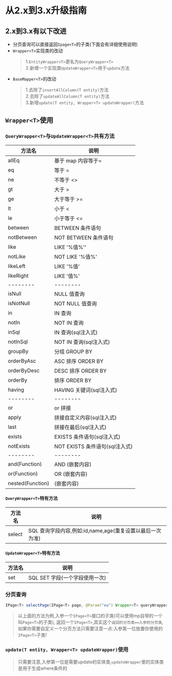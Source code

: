 # 从2.x到3.x升级指南

## 2.x到3.x有以下改进

* 分页查询可以直接返回`Ipage<T>`的子类(下面会有详细使用说明)
* `Wrapper<T>`实现类的改动
    > 1.`EntityWrapper<T>`更名为`QueryWrapper<T>`    
    2.新增一个实现类`UpdateWrapper<T>`用于`update`方法
* `BaseMapper<T>`的改动
    > 1.去除了`insertAllColumn(T entity)`方法  
     2.去除了`updateAllColumn(T entity)`方法     
     3.新增`update(T entity, Wrapper<T> updateWrapper)`方法
    
## `Wrapper<T>`使用
 
### `QueryWrapper<T>`与`UpdateWrapper<T>`共有方法

方法名 | 说明
--------|--------
allEq       |   基于 map 内容等于=
eq          |   等于 =
ne          |   不等于 <>
gt          |   大于 >
ge          |   大于等于 >=
lt          |   小于 <
le          |   小于等于 <=
between     |   BETWEEN 条件语句
notBetween  |   NOT BETWEEN 条件语句
like        |   LIKE '%值%''
notLike     |   NOT LIKE '%值%'
likeLeft    |   LIKE '%值'
likeRight   |   LIKE '值%'
--------|--------
isNull      |   NULL 值查询
isNotNull   |   NOT NULL 值查询
in          |   IN 查询
notIn       |   NOT IN 查询
inSql       |   IN 查询(sql注入式)
notInSql    |   NOT IN 查询(sql注入式)
groupBy     |   分组 GROUP BY  
orderByAsc  |   ASC 排序 ORDER BY
orderByDesc |   DESC 排序 ORDER BY
orderBy     |   排序 ORDER BY
having      |   HAVING 关键词(sql注入式)
--------|--------
or          |   or 拼接
apply       |   拼接自定义内容(sql注入式)
last        |   拼接在最后(sql注入式)
exists      |   EXISTS 条件语句(sql注入式)
notExists   |   NOT EXISTS 条件语句(sql注入式)
--------|--------
and(Function)   |   AND (嵌套内容)
or(Function)    |   OR  (嵌套内容)
nested(Function)|   (嵌套内容)



#### `QueryWrapper<T>`特有方法

方法名 | 说明
---|---
select  |   SQL 查询字段内容,例如:id,name,age(重复设置以最后一次为准)


#### `UpdateWrapper<T>`特有方法

方法名 | 说明
---|---
set     |   SQL SET 字段(一个字段使用一次)


### 分页查询

```java
IPage<T> selectPage(IPage<T> page, @Param("ew") Wrapper<T> queryWrapper);
```

> 以上面的方法为例,入参一个`IPage<T>`接口的子类(可以使用mp自带的一个叫`Page<T>`的子类),
返回一个`IPage<T>`,其实这个`返回的分页类==入参的分页类`,
如果你需要自定义一个分页方法只需要注意一点:入参第一位放置你使用的`IPage<T>`子类!

### `update(T entity, Wrapper<T> updateWrapper)`使用

> 只需要注意,入参第一位是需要update的实体类,`updateWrapper`里的实体类是用于生成where条件的